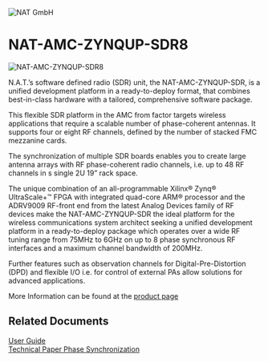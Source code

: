 ![NAT GmbH](https://nateurope.com/img/header_logo.jpg)
# NAT-AMC-ZYNQUP-SDR8
![NAT-AMC-ZYNQUP-SDR8](https://nateurope.com/zoomimg/128.jpg)

N.A.T.’s software defined radio (SDR) unit, the NAT-AMC-ZYNQUP-SDR, is a unified development platform in a ready-to-deploy format, that combines best-in-class hardware with a tailored, comprehensive software package.

This flexible SDR platform in the AMC from factor targets wireless applications that require a scalable number of phase-coherent antennas. It supports four or eight RF channels, defined by the number of stacked FMC mezzanine cards.

The synchronization of multiple SDR boards enables you to create large antenna arrays with RF phase-coherent radio channels, i.e. up to 48 RF channels in s single 2U 19” rack space.

The unique combination of an all-programmable Xilinx® Zynq® UltraScale+™ FPGA with integrated quad-core ARM® processor and the ADRV9009 RF-front end from the latest Analog Devices family of RF devices make the NAT-AMC-ZYNQUP-SDR the ideal platform for the wireless communications system architect seeking a unified development platform in a ready-to-deploy package which operates over a wide RF tuning range from 75MHz to 6GHz on up to 8 phase synchronous RF interfaces and a maximum channel bandwidth of 200MHz.

Further features such as observation channels for Digital-Pre-Distortion (DPD) and flexible I/O i.e. for control of external PAs allow solutions for advanced applications.

More Information can be found at the [product page](https://nateurope.com/products/NAT-AMC-ZYNQUP-SDR.html)

## Related Documents

[User Guide](https://www.google.com)  
[Technical Paper Phase Synchronization](https://www.google.com)
